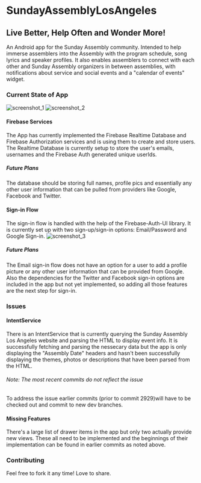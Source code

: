 # SundayAssemblyLosAngeles
## Live Better, Help Often and Wonder More!
An Android app for the Sunday Assembly community. Intended to help immerse 
assemblers 
into the Assembly with the program schedule, song lyrics and speaker profiles. 
It also enables assemblers to connect with each other and Sunday Assembly 
organizers in between assemblies, with notifications about service and social 
events and a "calendar of events" widget.
### Current State of App
![screenshot_1](sala_handheld_portrait_1.png?raw=true "MainActivity 
on a Handheld Device in Portrait")
![screenshot_2](sala_tablet_land_2.png?raw=true "MainActivity on a Tablet in
Landscape")
#### Firebase Services
The App has currently implemented the Firebase Realtime Database and Firebase 
Authorization services and is using them to create and store users. The 
Realtime Database is currently setup to store the user's emails, usernames and 
the Firebase Auth generated unique userIds.
##### Future Plans
The database should be storing full names, profile pics and essentially any 
other user information that can be pulled from providers like Google, 
Facebook and Twitter.
#### Sign-in Flow
The sign-in flow is handled with the help of the Firebase-Auth-UI library. It
 is currently set up with two sign-up/sign-in options: Email/Password and 
 Google Sign-in. 
 ![screenshot_3](sala_sign_in_handheld_portrait_1.png "The current Sign-in 
 Activity on a Handheld Device in Portrait")
##### Future Plans
The Email sign-in flow does not have an option for a user to add a profile 
picture or any other user information that can be provided from Google. Also 
the dependencies for the Twitter and Facebook sign-in options are included in
 the app but not yet implemented, so adding all those features are the next 
 step for sign-in.
 
### Issues
#### IntentService
There is an IntentService that is currently querying the Sunday Assembly Los 
Angeles website and parsing the HTML to display event info. It is 
successfully fetching and parsing the nessecary data but the app is only 
displaying the "Assembly Date" headers and hasn't been successfully 
displaying the themes, photos or descriptions that have been parsed from the 
HTML.

###### Note: The most recent commits do not reflect the issue
To address the issue earlier commits (prior to commit 2929)will have to be 
checked out and commit 
to new dev branches. 
#### Missing Features
There's a large list of drawer items in the app but only two actually provide
 new views. These all need to be implemented and the beginnings of their 
 implementation can be found in earlier commits as noted above.
 ### Contributing
 Feel free to fork it any time! Love to share.